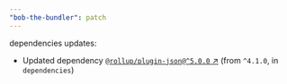 ```yaml
---
"bob-the-bundler": patch
---
```

dependencies updates:
  - Updated dependency [`@rollup/plugin-json@^5.0.0` ↗︎](https://www.npmjs.com/package/@rollup/plugin-json/v/5.0.0) (from `^4.1.0`, in `dependencies`)
